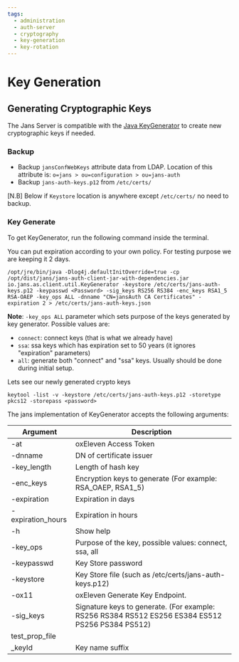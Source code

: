 ```yaml
---
tags:
  - administration
  - auth-server
  - cryptography
  - key-generation
  - key-rotation
---
```


# Key Generation 

## Generating Cryptographic Keys

The Jans Server is compatible with the [Java KeyGenerator](https://docs.oracle.com/javase/7/docs/api/javax/crypto/KeyGenerator.html) to create new cryptographic keys if needed.

### Backup

* Backup `jansConfWebKeys` attribute data from LDAP. Location of this attribute is: `o=jans > ou=configuration > ou=jans-auth`
* Backup `jans-auth-keys.p12` from `/etc/certs/`

[N.B] Below if `Keystore` location is anywhere except `/etc/certs/` no need to backup.

### Key Generate
To get KeyGenerator, run the following command inside the terminal.

You can put expiration according to your own policy. For testing purpose we are keeping it 2 days.

```commandLine
/opt/jre/bin/java -Dlog4j.defaultInitOverride=true -cp /opt/dist/jans/jans-auth-client-jar-with-dependencies.jar io.jans.as.client.util.KeyGenerator -keystore /etc/certs/jans-auth-keys.p12 -keypasswd <Password> -sig_keys RS256 RS384 -enc_keys RSA1_5 RSA-OAEP -key_ops ALL -dnname "CN=jansAuth CA Certificates" -expiration 2 > /etc/certs/jans-auth-keys.json
```

**Note**: `-key_ops ALL` parameter which sets purpose of the keys generated by key generator.
Possible values are:

- `connect`:  connect keys (that is what we already have)
- `ssa`: ssa keys which has expiration set to 50 years (it ignores "expiration" parameters)
- `all`: generate both "connect" and "ssa" keys. Usually should be done during initial setup.

Lets see our newly generated crypto keys

```commandLine
keytool -list -v -keystore /etc/certs/jans-auth-keys.p12 -storetype pkcs12 -storepass <password>
```

The jans implementation of KeyGenerator accepts the following arguments:

| Argument	         | Description                                                                                       |
|-------------------|---------------------------------------------------------------------------------------------------|
| -at               | 	oxEleven Access Token                                                                            |
| -dnname           | 	DN of certificate issuer                                                                         |
| -key_length       | Length of hash key                                                                                |
| -enc_keys	        | Encryption keys to generate (For example: RSA_OAEP, RSA1_5)                                       |
| -expiration       | 	Expiration in days                                                                               |
| -expiration_hours | Expiration in hours                                                                               |
| -h	               | Show help                                                                                         |
| -key_ops          | Purpose of the key, possible values: connect, ssa, all                                            |
| -keypasswd        | 	Key Store password                                                                               |
| -keystore         | 	Key Store file (such as /etc/certs/jans-auth-keys.p12)                                           |
| -ox11             | 	oxEleven Generate Key Endpoint.                                                                  |
| -sig_keys         | 	Signature keys to generate. (For example: RS256 RS384 RS512 ES256 ES384 ES512 PS256 PS384 PS512) |
| test_prop_file    ||
| _keyId            | Key name suffix                                                                                   |


